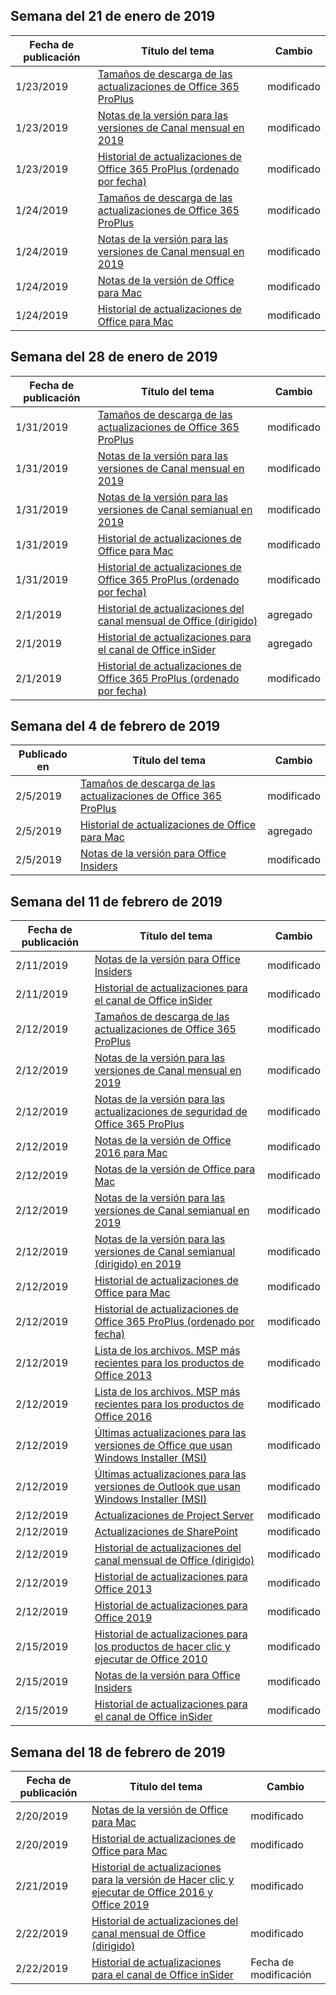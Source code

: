 <!-- This file is generated automatically each week. Changes made to this file will be overwritten.-->




## <a name="week-of-january-21-2019"></a>Semana del 21 de enero de 2019


| Fecha de publicación |Título del tema | Cambio |
|------|------------|--------|
| 1/23/2019 | [Tamaños de descarga de las actualizaciones de Office 365 ProPlus](/OfficeUpdates/download-sizes-office365-proplus-updates) | modificado  |
| 1/23/2019 | [Notas de la versión para las versiones de Canal mensual en 2019](/OfficeUpdates/monthly-channel-2019) | modificado  |
| 1/23/2019 | [Historial de actualizaciones de Office 365 ProPlus (ordenado por fecha)](/OfficeUpdates/update-history-office365-proplus-by-date) | modificado  |
| 1/24/2019 | [Tamaños de descarga de las actualizaciones de Office 365 ProPlus](/OfficeUpdates/download-sizes-office365-proplus-updates) | modificado  |
| 1/24/2019 | [Notas de la versión para las versiones de Canal mensual en 2019](/OfficeUpdates/monthly-channel-2019) | modificado  |
| 1/24/2019 | [Notas de la versión de Office para Mac](/OfficeUpdates/release-notes-office-for-mac) | modificado  |
| 1/24/2019 | [Historial de actualizaciones de Office para Mac](/OfficeUpdates/update-history-office-for-mac) | modificado  |


## <a name="week-of-january-28-2019"></a>Semana del 28 de enero de 2019


| Fecha de publicación |Título del tema | Cambio |
|------|------------|--------|
| 1/31/2019 | [Tamaños de descarga de las actualizaciones de Office 365 ProPlus](/OfficeUpdates/download-sizes-office365-proplus-updates) | modificado  |
| 1/31/2019 | [Notas de la versión para las versiones de Canal mensual en 2019](/OfficeUpdates/monthly-channel-2019) | modificado  |
| 1/31/2019 | [Notas de la versión para las versiones de Canal semianual en 2019](/OfficeUpdates/semi-annual-channel-2019) | modificado  |
| 1/31/2019 | [Historial de actualizaciones de Office para Mac](/OfficeUpdates/update-history-office-for-mac) | modificado  |
| 1/31/2019 | [Historial de actualizaciones de Office 365 ProPlus (ordenado por fecha)](/OfficeUpdates/update-history-office365-proplus-by-date) | modificado  |
| 2/1/2019 | [Historial de actualizaciones del canal mensual de Office (dirigido)](/OfficeUpdates/update-history-monthly-channel-targeted) | agregado |
| 2/1/2019 | [Historial de actualizaciones para el canal de Office inSider](/OfficeUpdates/update-history-office-insider) | agregado |
| 2/1/2019 | [Historial de actualizaciones de Office 365 ProPlus (ordenado por fecha)](/OfficeUpdates/update-history-office365-proplus-by-date) | modificado  |


## <a name="week-of-february-04-2019"></a>Semana del 4 de febrero de 2019


| Publicado en |Título del tema | Cambio |
|------|------------|--------|
| 2/5/2019 | [Tamaños de descarga de las actualizaciones de Office 365 ProPlus](/OfficeUpdates/download-sizes-office365-proplus-updates) | modificado  |
| 2/5/2019 | [Historial de actualizaciones de Office para Mac](/OfficeUpdates/release-notes-office-insider) | agregado |
| 2/5/2019 | [Notas de la versión para Office Insiders](/OfficeUpdates/release-notes-office-insider) | modificado  |


## <a name="week-of-february-11-2019"></a>Semana del 11 de febrero de 2019


| Fecha de publicación |Título del tema | Cambio |
|------|------------|--------|
| 2/11/2019 | [Notas de la versión para Office Insiders](/OfficeUpdates/release-notes-office-insider) | modificado  |
| 2/11/2019 | [Historial de actualizaciones para el canal de Office inSider](/OfficeUpdates/update-history-office-insider) | modificado  |
| 2/12/2019 | [Tamaños de descarga de las actualizaciones de Office 365 ProPlus](/OfficeUpdates/download-sizes-office365-proplus-updates) | modificado  |
| 2/12/2019 | [Notas de la versión para las versiones de Canal mensual en 2019](/OfficeUpdates/monthly-channel-2019) | modificado  |
| 2/12/2019 | [Notas de la versión para las actualizaciones de seguridad de Office 365 ProPlus](/OfficeUpdates/office365-proplus-security-updates) | modificado  |
| 2/12/2019 | [Notas de la versión de Office 2016 para Mac](/OfficeUpdates/release-notes-office-2016-mac) | modificado  |
| 2/12/2019 | [Notas de la versión de Office para Mac](/OfficeUpdates/release-notes-office-for-mac) | modificado  |
| 2/12/2019 | [Notas de la versión para las versiones de Canal semianual en 2019](/OfficeUpdates/semi-annual-channel-2019) | modificado  |
| 2/12/2019 | [Notas de la versión para las versiones de Canal semianual (dirigido) en 2019](/OfficeUpdates/semi-annual-channel-targeted-2019) | modificado  |
| 2/12/2019 | [Historial de actualizaciones de Office para Mac](/OfficeUpdates/update-history-office-for-mac) | modificado  |
| 2/12/2019 | [Historial de actualizaciones de Office 365 ProPlus (ordenado por fecha)](/OfficeUpdates/update-history-office365-proplus-by-date) | modificado  |
| 2/12/2019 | [Lista de los archivos. MSP más recientes para los productos de Office 2013](/OfficeUpdates/msp-files-office-2013) | modificado  |
| 2/12/2019 | [Lista de los archivos. MSP más recientes para los productos de Office 2016](/OfficeUpdates/msp-files-office-2016) | modificado  |
| 2/12/2019 | [Últimas actualizaciones para las versiones de Office que usan Windows Installer (MSI)](/OfficeUpdates/office-updates-msi) | modificado  |
| 2/12/2019 | [Últimas actualizaciones para las versiones de Outlook que usan Windows Installer (MSI)](/OfficeUpdates/outlook-updates-msi) | modificado  |
| 2/12/2019 | [Actualizaciones de Project Server](/OfficeUpdates/project-server-updates) | modificado  |
| 2/12/2019 | [Actualizaciones de SharePoint](/OfficeUpdates/sharepoint-updates) | modificado  |
| 2/12/2019 | [Historial de actualizaciones del canal mensual de Office (dirigido)](/OfficeUpdates/update-history-monthly-channel-targeted) | modificado  |
| 2/12/2019 | [Historial de actualizaciones para Office 2013](/OfficeUpdates/update-history-office-2013) | modificado  |
| 2/12/2019 | [Historial de actualizaciones para Office 2019](/OfficeUpdates/update-history-office-2019) | modificado  |
| 2/15/2019 | [Historial de actualizaciones para los productos de hacer clic y ejecutar de Office 2010](/OfficeUpdates/update-history-office-2010-click-to-run) | modificado  |
| 2/15/2019 | [Notas de la versión para Office Insiders](/OfficeUpdates/release-notes-office-insider) | modificado  |
| 2/15/2019 | [Historial de actualizaciones para el canal de Office inSider](/OfficeUpdates/update-history-office-insider) | modificado  |


## <a name="week-of-february-18-2019"></a>Semana del 18 de febrero de 2019


| Fecha de publicación |Título del tema | Cambio |
|------|------------|--------|
| 2/20/2019 | [Notas de la versión de Office para Mac](/OfficeUpdates/release-notes-office-for-mac) | modificado  |
| 2/20/2019 | [Historial de actualizaciones de Office para Mac](/OfficeUpdates/update-history-office-for-mac) | modificado  |
| 2/21/2019 | [Historial de actualizaciones para la versión de Hacer clic y ejecutar de Office 2016 y Office 2019](/OfficeUpdates/update-history-office-2019) | modificado  |
| 2/22/2019 | [Historial de actualizaciones del canal mensual de Office (dirigido)](/OfficeUpdates/update-history-monthly-channel-targeted) | modificado  |
| 2/22/2019 | [Historial de actualizaciones para el canal de Office inSider](/OfficeUpdates/update-history-office-insider) | Fecha de modificación |
